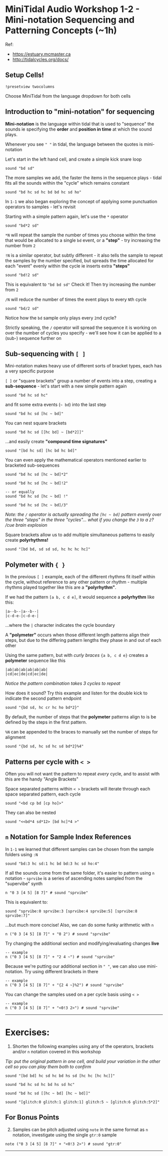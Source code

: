 # MiniTidal Audio Workshop 1-2 - Mini-notation Sequencing and Patterning Concepts (~1h)

Ref: 
 - https://estuary.mcmaster.ca
 - http://tidalcycles.org/docs/

## Setup Cells!

`!presetview twocolumns`

Choose MiniTidal from the language dropdown for both cells

## Introduction to "mini-notation" for sequencing

**Mini-notation** is the language within tidal that is used to "sequence" the sounds ie specifying the **order** and **position in time** at which the sound plays.  

Whenever you see `" "` in tidal, the language between the quotes is mini-notation

Let's start in the left hand cell, and create a simple kick snare loop

```
sound "bd sd"
```

The more samples we add, the faster the items in the sequence plays - tidal fits all the sounds within the "cycle" which remains constant

```
sound "bd hc sd hc bd bd hc sd ho"
```

In `1-1` we also began exploring the concept of applying some punctuation operators to samples - let's revisit 

Starting with a simple pattern again, let's use the `*` operator

```
sound "bd*2 sd"
```

`*N` will repeat the sample the number of times you choose within the time that would be allocated to a single `bd` event, or a **"step"** - try increasing the number from `2`

`!N` is a similar operator, but subtly different - it also tells the sample to repeat the samples by the number specified, but spreads the time allocated for each "event" evenly within the cycle ie inserts extra **"steps"**

```
sound "bd!2 sd"
```

This is equivalent to `"bd bd sd"` Check it! Then try increasing the number from `2`

`/N` will reduce the number of times the event plays to every `N`th cycle

```
sound "bd/2 sd"
```

Notice how the `bd` sample only plays every `2`nd cycle?

Strictly speaking, the `/` operator will spread the sequence it is working on over the number of cycles you specify - we'll see how it can be applied to a (sub-) sequence further on

## Sub-sequencing with `[ ]`

Mini-notation makes heavy use of different sorts of bracket types, each has a very specific purpose

`[ ]` or "square brackets" group a number of events into a step, creating a **sub-sequence** - let's start with a new simple pattern again

```
sound "bd hc sd hc"
```

and fit some extra events (`~ bd`) into the last step

```
sound "bd hc sd [hc ~ bd]"
```

You can nest square brackets

```
sound "bd hc sd [[hc bd] ~ [bd*2]]"
```

...and easily create **"compound time signatures"**

```
sound "[bd hc sd] [hc bd hc bd]"
```

You can even apply the mathematical operators mentioned earlier to bracketed sub-sequences

```
sound "bd hc sd [hc ~ bd]*2"
```
```
sound "bd hc sd [hc ~ bd]!2"
```
```
-- or equally
sound "bd hc sd [hc ~ bd] !"
```
```
sound "bd hc sd [hc ~ bd]/3"
```

*Note: the `/` operator is actually spreading the `[hc ~ bd]` pattern evenly over the three "steps" in the three "cycles"... what if you change the `3` to a `2`? /cue brain explosion*

Square brackets allow us to add multiple simultaneous patterns to easily create **polyrhythms!**

```
sound "[bd bd, sd sd sd, hc hc hc hc]"
```

## Polymeter with `{ }`

In the previous `[ ]` example, each of the different rhythms fit itself within the cycle, without reference to any other pattern or rhythm - multiple rhythms played together like this are a **"polyrhythm"**.

If we had the pattern `[a b, c d e]`, it would sequence a **polyrhythm** like this:

```
|a--b--|a--b--|
|c-d-e-|c-d-e-|
```
...where the `|` character indicates the cycle boundary

A **"polymeter"** occurs when those different length patterns align their steps, but due to the differing pattern lengths they phase in and out of each other

Using the same pattern, but with *curly braces* `{a b, c d e}` creates a **polymeter** sequence like this

```
|ab|ab|ab|ab|ab|ab|
|cd|ec|de|cd|ec|de|
```

*Notice the pattern combination takes 3 cycles to repeat*

How does it sound? Try this example and listen for the double kick to indicate the second pattern endpoint

```
sound "{bd sd, hc cr hc ho bd*2}"
```

By default, the number of steps that the **polymeter** patterns align to is be defined by the steps in the first pattern.

`%N` can be appended to the braces to manually set the number of steps for alignment

```
sound "{bd sd, hc sd hc sd bd*2}%4"
```

## Patterns per cycle with `< >`

Often you will not want the pattern to repeat *every* cycle, and to assist with this are the handy "Angle Brackets"

Space separated patterns within `< >` brackets will iterate through each space separated pattern, each cycle

```
sound "<bd cp bd [cp ho]>"
```

They can also be nested

```
sound "<<bd*4 sd*12> [bd hc]*4 >"
```
## `n` Notation for Sample Index References

In `1-1` we learned that different samples can be chosen from the sample folders using `:N`

```
sound "bd:3 hc sd:1 hc bd bd:3 hc sd ho:4"
```

If all the sounds come from the same folder, it's easier to pattern using `n` notation - `sprvibe` is a series of ascending notes sampled from the "supervibe" synth

```
n "0 3 [4 5] [8 7]" # sound "sprvibe"
```

This is equivalent to:
```
sound "sprvibe:0 sprvibe:3 [sprvibe:4 sprvibe:5] [sprvibe:8 sprvibe:7]"
```

...but much more concise! Also, we can do some funky arithmetic with `n`
```
n ("0 3 [4 5] [8 7]" + "0 2") # sound "sprvibe"
```

Try changing the additional section and modifying/evaluating changes **live**
```
-- example
n ("0 3 [4 5] [8 7]" + "2 4 ~") # sound "sprvibe"
```

Because we're putting our additional section in `" "`, we can also use mini-notation. Try using different brackets in there
```
-- example
n ("0 3 [4 5] [8 7]" + "{2 4 ~}%2") # sound "sprvibe"
```

You can change the samples used on a per cycle basis using `< >`
```
-- example
n ("0 3 [4 5] [8 7]" + "<0!3 2>") # sound "sprvibe"
```

---

# Exercises:

1. Shorten the following examples using any of the operators, brackets and/or `n` notation covered in this workshop

*Tip: put the original pattern in one cell, and build your variation in the other cell so you can play them both to confirm* 

```
sound "[bd bd] hc sd hc bd hs sd [hc hc [hc hc]]"

sound "bd hc sd hc bd hs sd hc"

sound "bd hc sd [[hc ~ bd] [hc ~ bd]]"

sound "[glitch:0 glitch:1 glitch:1] glitch:5 ~ [glitch:6 glitch:5*2]"
```

## For Bonus Points

2. Samples can be pitch adjusted using `note` in the same format as `n` notation, investigate using the single `gtr:0` sample
```
note ("0 3 [4 5] [8 7]" + "<0!3 2>") # sound "gtr:0"
```

---
